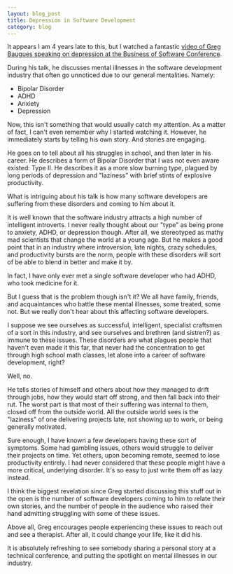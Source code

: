 ```yaml
---
layout: blog_post
title: Depression in Software Development
category: blog
---
```


It appears I am 4 years late to this, but I watched a fantastic [video of Greg Baugues speaking on depression at the Business of Software Conference](http://baugues.com/depression).

During his talk, he discusses mental illnesses in the software development industry that often go unnoticed due to our general mentalities. Namely:

- Bipolar Disorder
- ADHD
- Anxiety
- Depression

Now, this isn't something that would usually catch my attention. As a matter of fact, I can't even remember why I started watching it. However, he immediately starts by telling his own story. And stories are engaging.

He goes on to tell about all his struggles in school, and then later in his career. He describes a form of Bipolar Disorder that I was not even aware existed: Type II. He describes it as a more slow burning type, plagued by long periods of depression and "laziness" with brief stints of explosive productivity.

What is intriguing about his talk is how many software developers are suffering from these disorders and coming to him about it.

It is well known that the software industry attracts a high number of intelligent introverts. I never really thought about our "type" as being prone to anxiety, ADHD, or depression though. After all, we stereotyped as mathy mad scientists that change the world at a young age. But he makes a good point that in an industry where introversion, late nights, crazy schedules, and productivity bursts are the norm, people with these disorders will sort of be able to blend in better and make it by.

In fact, I have only ever met a single software developer who had ADHD, who took medicine for it.

But I guess that is the problem though isn't it? We all have family, friends, and acquaintances who battle these mental illnesses, some treated, some not. But we really don't hear about this affecting software developers.

I suppose we see ourselves as successful, intelligent, specialist craftsmen of a sort in this industry, and see ourselves and brethren (and sistren?) as immune to these issues. These disorders are what plagues people that haven't even made it this far, that never had the concentration to get through high school math classes, let alone into a career of software development, right?

Well, no.

He tells stories of himself and others about how they managed to drift through jobs, how they would start off strong, and then fall back into their rut. The worst part is that most of their suffering was internal to them, closed off from the outside world. All the outside world sees is the "laziness" of one delivering projects late, not showing up to work, or being generally motivated.

Sure enough, I have known a few developers having these sort of symptoms. Some had gambling issues, others would struggle to deliver their projects on time. Yet others, upon becoming remote, seemed to lose productivity entirely. I had never considered that these people might have a more critical, underlying disorder. It's so easy to just write them off as lazy instead.

I think the biggest revelation since Greg started discussing this stuff out in the open is the number of software developers coming to him to relate their own stories, and the number of people in the audience who raised their hand admitting struggling with some of these issues.

Above all, Greg encourages people experiencing these issues to reach out and see a therapist. After all, it could change your life, like it did his.

It is absolutely refreshing to see somebody sharing a personal story at a technical conference, and putting the spotlight on mental illnesses in our industry.